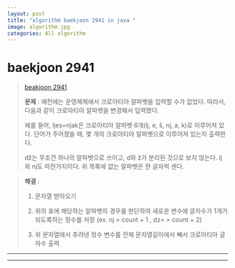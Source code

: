 ```yaml
---  
layout: post  
title: "algorithm baekjoon 2941 in java "  
image: algorithm.jpg  
categories: All algorithm  
---  
```


# baekjoon 2941  

> [beakjoon 2941](https://www.acmicpc.net/problem/2941)  
>   
> **문제** : 예전에는 운영체제에서 크로아티아 알파벳을 입력할 수가 없었다. 따라서, 다음과 같이 크로아티아 알파벳을 변경해서 입력했다.  
> 
> 예를 들어, ljes=njak은 크로아티아 알파벳 6개(lj, e, š, nj, a, k)로 이루어져 있다. 단어가 주어졌을 때, 몇 개의 크로아티아 알파벳으로 이루어져 있는지 출력한다.  
>  
> dž는 무조건 하나의 알파벳으로 쓰이고, d와 ž가 분리된 것으로 보지 않는다. lj와 nj도 마찬가지이다. 위 목록에 없는 알파벳은 한 글자씩 센다.  

> **해결** :  
> 1. 문자열 받아오기  
> 
> 2. 위의 표에 해당하는 알파벳의 경우를 판단하여 새로운 변수에 글자수가 1개가 되도록하는 정수를 저장 (ex. nj > count + 1 , dz= > count + 2)  
> 
> 3. 위 문자열에서 추려낸 정수 변수를 전체 문자열길이에서 빼서 크로아티아 글자수 출력

---  

<script src="https://gist.github.com/nnlog/ac9605a87eb5276566ba0b559468b9f0.js"></script>  

---   
